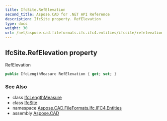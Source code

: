 ```yaml
---
title: IfcSite.RefElevation
second_title: Aspose.CAD for .NET API Reference
description: IfcSite property. RefElevation
type: docs
weight: 30
url: /net/aspose.cad.fileformats.ifc.ifc4.entities/ifcsite/refelevation/
---
```

## IfcSite.RefElevation property

RefElevation

```csharp
public IfcLengthMeasure RefElevation { get; set; }
```

### See Also

* class [IfcLengthMeasure](../../../aspose.cad.fileformats.ifc.ifc4.types/ifclengthmeasure/)
* class [IfcSite](../)
* namespace [Aspose.CAD.FileFormats.Ifc.IFC4.Entities](../../ifcsite/)
* assembly [Aspose.CAD](../../../)


